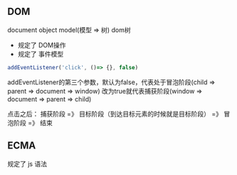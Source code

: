 ## DOM
document object model(模型 => 树)   dom树
- 规定了  DOM操作
- 规定了  事件模型
```js
addEventListener('click', ()=> {}, false)
```
addEventListener的第三个参数，默认为false，代表处于冒泡阶段(child => parent => document => window)
改为true就代表捕获阶段(window => document => parent => child)

点击之后： 捕获阶段 =》 目标阶段（到达目标元素的时候就是目标阶段） =》 冒泡阶段 =》 结束

## ECMA
规定了 js 语法